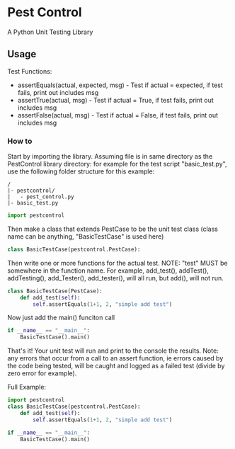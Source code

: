 # Pest Control

A Python Unit Testing Library

## Usage

Test Functions:
- assertEquals(actual, expected, msg) - Test if actual = expected, if test fails, print out includes msg
- assertTrue(actual, msg) - Test if actual = True, if test fails, print out includes msg
- assertFalse(actual, msg) - Test if actual = False, if test fails, print out includes msg

### How to

Start by importing the library. Assuming file is in same directory as the PestControl library directory:
for example for the test script "basic_test.py", use the following folder structure for this example:
```
/
|- pestcontrol/
|	- pest_control.py
|- basic_test.py
```

```python
import pestcontrol
```

Then make a class that extends PestCase to be the unit test class (class name can be anything, "BasicTestCase" is used here)
```python
class BasicTestCase(pestcontrol.PestCase):
```

Then write one or more functions for the actual test. NOTE: "test" MUST be somewhere in the function name.
For example, add_test(), addTest(), addTesting(), add_Tester(), add_tester(), will all run, but add(), will not run.
```python
class BasicTestCase(PestCase):
    def add_test(self):
        self.assertEquals(1+1, 2, "simple add test")
```

Now just add the main() funciton call
```python
if __name__ == "__main__":
    BasicTestCase().main()
```

That's it! Your unit test will run and print to the console the results. Note: any errors that occur from a call to an assert function, ie errors caused by the code being tested, will be caught and logged as a failed test (divide by zero error for example).

Full Example:
```python
import pestcontrol
class BasicTestCase(pestcontrol.PestCase):
    def add_test(self):
        self.assertEquals(1+1, 2, "simple add test")

if __name__ == "__main__":
    BasicTestCase().main()
```
